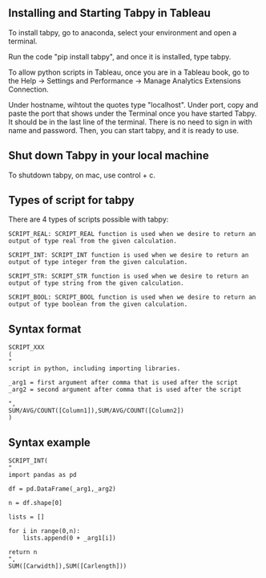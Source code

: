 ## Installing and Starting Tabpy in Tableau

To install tabpy, go to anaconda, select your environment and open a terminal.

Run the code "pip install tabpy", and once it is installed, type tabpy.

To allow python scripts in Tableau, once you are in a Tableau book, go to the Help -> Settings and Performance -> Manage Analytics Extensions Connection.

Under hostname, wihtout the quotes type "localhost". Under port, copy and paste the port that shows under the Terminal once you have started Tabpy. 
It should be in the last line of the terminal. There is no need to sign in with name and password. Then, you can start tabpy, and it is ready to use.

## Shut down Tabpy in your local machine

To shutdown tabpy, on mac, use control + c. 

## Types of script for tabpy
There are 4 types of scripts possible with tabpy:

    SCRIPT_REAL: SCRIPT_REAL function is used when we desire to return an output of type real from the given calculation.

    SCRIPT_INT: SCRIPT_INT function is used when we desire to return an output of type integer from the given calculation.

    SCRIPT_STR: SCRIPT_STR function is used when we desire to return an output of type string from the given calculation.

    SCRIPT_BOOL: SCRIPT_BOOL function is used when we desire to return an output of type boolean from the given calculation.



## Syntax format

    SCRIPT_XXX
    (
    "
    script in python, including importing libraries.

    _arg1 = first argument after comma that is used after the script
    _arg2 = second argument after comma that is used after the script

    ",
    SUM/AVG/COUNT([Column1]),SUM/AVG/COUNT([Column2])
    )


## Syntax example

    SCRIPT_INT(
    "
    import pandas as pd

    df = pd.DataFrame(_arg1,_arg2)

    n = df.shape[0]

    lists = []

    for i in range(0,n):
        lists.append(0 + _arg1[i])

    return n
    ",
    SUM([Carwidth]),SUM([Carlength]))
